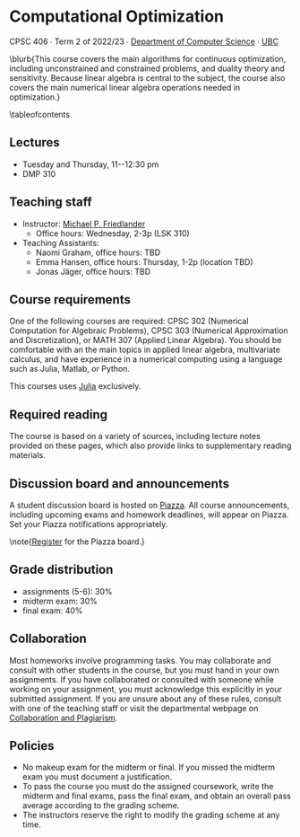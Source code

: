 # Computational Optimization

CPSC 406 ∙ Term 2 of 2022/23 ∙ [Department of Computer Science](https://www.cs.ubc.ca) ∙ [UBC](https://www.ubc.ca)

\blurb{This course covers the main algorithms for continuous optimization, including unconstrained and constrained problems, and duality theory and sensitivity. Because linear algebra is central to the subject, the course also covers the main numerical linear algebra operations needed in optimization.}

\tableofcontents <!-- you can use \toc as well -->

## Lectures

[PiazzaLink]: http://piazza.com/ubc.ca/winterterm22022/cpsc406/home

- Tuesday and Thursday, 11--12:30 pm
- DMP 310

<!-- - [Hugh Dempster Pavillion (DMP 110)](https://ssc.adm.ubc.ca/classroomservices/function/viewlocation?userEvent=ShowLocation&buildingID=DMP&roomID=110) -->

## Teaching staff

- Instructor: [Michael P. Friedlander](https://friedlander.io)
  - Office hours: Wednesday, 2-3p (LSK 310)
- Teaching Assistants:
  - Naomi Graham, office hours: TBD
  - Emma Hansen, office hours: Thursday, 1-2p (location TBD)
  - Jonas Jäger, office hours: TBD

## Course requirements

One of the following courses are required: CPSC 302 (Numerical Computation for Algebraic Problems), CPSC 303 (Numerical Approximation and Discretization), or MATH 307 (Applied Linear Algebra). You should be comfortable with an the main topics in applied linear algebra, multivariate calculus, and have experience in a numerical computing using a language such as Julia, Matlab, or Python.

This courses uses [Julia](https://julialang.org/) exclusively.

## Required reading

The course is based on a variety of sources, including lecture notes provided on these pages, which also provide links to supplementary reading materials. 

## Discussion board and announcements

A student discussion board is hosted on [Piazza][PiazzaLink]. All course announcements, including upcoming exams and homework deadlines, will appear on Piazza. Set your Piazza notifications appropriately. 

\note{[Register][PiazzaLink] for the Piazza board.}

## Grade distribution

- assignments (5-6): 30%
- midterm exam: 30%
- final exam: 40%

## Collaboration

Most homeworks involve programming tasks. You may collaborate and consult with other students in the course, but you must hand in your own assignments. If you have collaborated or consulted with someone while working on your assignment, you must acknowledge this explicitly in your submitted assignment. If you are unsure about any of these rules, consult with one of the teaching staff or visit the departmental webpage on [Collaboration and Plagiarism](https://my.cs.ubc.ca/docs/collaboration-plagiarism).

## Policies

- No makeup exam for the midterm or final. If you missed the midterm exam you
  must document a justification.
- To pass the course you must do the assigned coursework, write the midterm and
  final exams, pass the final exam, and obtain an overall pass average according
  to the grading scheme.
- The instructors reserve the right to modify the grading scheme at any time.
